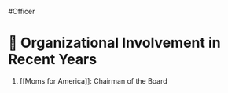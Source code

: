 #Officer 
# 💼 Organizational Involvement in Recent Years

1. [[Moms for America]]: Chairman of the Board


